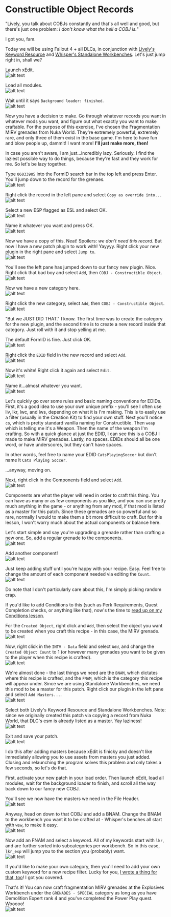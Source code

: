 # Constructible Object Records

"Lively, you talk about COBJs constantly and that's all well and good, but there's just one problem: *I don't know what the hell a COBJ is.*"

I got you, fam.

Today we will be using Fallout 4 + all DLCs, in conjunction with [Lively's Keyword Resource](https://www.nexusmods.com/fallout4/mods/51510) and [Whisper's Standalone Workbenches](https://www.nexusmods.com/fallout4/mods/41832). Let's just jump right in, shall we?

Launch xEdit.  
![alt text](https://github.com/LivelyDismay/Learn-To-Mod/blob/6cfadd95684d94ee42c561d4422ec856086d7031/images/cobj1.png)

Load all modules.  
![alt text](https://github.com/LivelyDismay/Learn-To-Mod/blob/6cfadd95684d94ee42c561d4422ec856086d7031/images/cobj2.png)

Wait until it says `Background loader: finished`.  
![alt text](https://github.com/LivelyDismay/Learn-To-Mod/blob/6cfadd95684d94ee42c561d4422ec856086d7031/images/cobj3.png)

Now you have a decision to make. Go through whatever records you want in whatever mods you want, and figure out what exactly you want to make craftable. For the purpose of this exercise, I've chosen the Fragmentation MIRV grenades from Nuka World. They're extremely powerful, extremely rare, and only three of them exist in the base game. I'm here to have fun and blow people up, dammit! I want more! **I'll just make more, then!**

In case you aren't aware, I am just...incredibly lazy. Seriously. I find the laziest possible way to do things, because they're fast and they work for me. So let's be lazy together.

Type `06033905` into the FormID search bar in the top left and press Enter. You'll jump down to the record for the grenaes.  
![alt text](https://github.com/LivelyDismay/Learn-To-Mod/blob/6cfadd95684d94ee42c561d4422ec856086d7031/images/cobj4.png)

Right click the record in the left pane and select `Copy as override into...`  
![alt text](https://github.com/LivelyDismay/Learn-To-Mod/blob/6cfadd95684d94ee42c561d4422ec856086d7031/images/cobj5.png)

Select a new ESP flagged as ESL and select OK.  
![alt text](https://github.com/LivelyDismay/Learn-To-Mod/blob/6cfadd95684d94ee42c561d4422ec856086d7031/images/cobj6.png)

Name it whatever you want and press OK.  
![alt text](https://github.com/LivelyDismay/Learn-To-Mod/blob/6cfadd95684d94ee42c561d4422ec856086d7031/images/cobj7.png)

Now we have a copy of this. Neat! Spoilers: *we don't need this record.* But now I have a new patch plugin to work with! Yayyyy. Right click your new plugin in the right pane and select `Jump to`.  
![alt text](https://github.com/LivelyDismay/Learn-To-Mod/blob/6cfadd95684d94ee42c561d4422ec856086d7031/images/cobj8.png)

You'll see the left pane has jumped down to our fancy new plugin. Nice. Right click that bad boy and select `Add`, then `COBJ - Constructible Object`.  
![alt text](https://github.com/LivelyDismay/Learn-To-Mod/blob/6cfadd95684d94ee42c561d4422ec856086d7031/images/cobj9.png)

Now we have a new category here.  
![alt text](https://github.com/LivelyDismay/Learn-To-Mod/blob/6cfadd95684d94ee42c561d4422ec856086d7031/images/cobj10.png)

Right click the new category, select `Add`, then `COBJ - Constructible Object`.  
![alt text](https://github.com/LivelyDismay/Learn-To-Mod/blob/6cfadd95684d94ee42c561d4422ec856086d7031/images/cobj11.png)

"But we JUST DID THAT." I know. The first time was to create the category for the new plugin, and the second time is to create a new record inside that category. Just roll with it and stop yelling at me.

The default FormID is fine. Just click OK.  
![alt text](https://github.com/LivelyDismay/Learn-To-Mod/blob/6cfadd95684d94ee42c561d4422ec856086d7031/images/cobj12.png)

Right click the `EDID` field in the new record and select `Add`.  
![alt text](https://github.com/LivelyDismay/Learn-To-Mod/blob/6cfadd95684d94ee42c561d4422ec856086d7031/images/cobj13.png)

Now it's white! Right click it again and select `Edit`.  
![alt text](https://github.com/LivelyDismay/Learn-To-Mod/blob/6cfadd95684d94ee42c561d4422ec856086d7031/images/cobj14.png)

Name it...almost whatever you want.  
![alt text](https://github.com/LivelyDismay/Learn-To-Mod/blob/6cfadd95684d94ee42c561d4422ec856086d7031/images/cobj15.png)

Let's quickly go over some rules and basic naming conventions for EDIDs. First, it's a good idea to use your own unique prefix - you'll see I often use liv, lkr, lwc, and lws, depending on what it is I'm making. This is to easily use a filter (usually in the Creation Kit) to find your own stuff. Next you'll notice `co`, which is pretty standard vanilla naming for Constructible. Then `weap` which is telling me it's a Weapon. Then the name of the weapon I'm crafting. So with a quick glance at just the EDID, I can see this is a COBJ I made to make MIRV grenades. Lastly, no spaces. EDIDs should all be one word, or have underscores, but they can't have spaces.

In other words, feel free to name your EDID `CatsPlayingSoccer` but don't name it `Cats Playing Soccer`.

...anyway, moving on.

Next, right click in the Components field and select `Add`.  
![alt text](https://github.com/LivelyDismay/Learn-To-Mod/blob/6cfadd95684d94ee42c561d4422ec856086d7031/images/cobj16.png)

Components are what the player will need in order to craft this thing. You can have as many or as few components as you like, and you can use pretty much anything in the game - or anything from any mod, if that mod is listed as a master for this patch. Since these grenades are so powerful and so rare, normally I would to make them a bit more difficult to craft. But for this lesson, I won't worry much about the actual components or balance here.

Let's start simple and say you're upgrading a grenade rather than crafting a new one. So, add a regular grenade to the components.  
![alt text](https://github.com/LivelyDismay/Learn-To-Mod/blob/6cfadd95684d94ee42c561d4422ec856086d7031/images/cobj17.png)

Add another component!  
![alt text](https://github.com/LivelyDismay/Learn-To-Mod/blob/6cfadd95684d94ee42c561d4422ec856086d7031/images/cobj18.png)

Just keep adding stuff until you're happy with your recipe. Easy. Feel free to change the amount of each component needed via editing the `Count`.  
![alt text](https://github.com/LivelyDismay/Learn-To-Mod/blob/6cfadd95684d94ee42c561d4422ec856086d7031/images/cobj19.png)

Do note that I don't particularly care about this, I'm simply picking random crap.

If you'd like to add Conditions to this (such as Perk Requirements, Quest Completion checks, or anything like that), now's the time to [read up on my Conditions lesson](https://github.com/LivelyDismay/Learn-To-Mod/blob/2b099dfce3c096f82ddd85e973538d18c14cf304/lessons/Conditions.md).

For the `Created Object`, right click and `Add`, then select the object you want to be created when you craft this recipe - in this case, the MIRV grenade.  
![alt text](https://github.com/LivelyDismay/Learn-To-Mod/blob/6cfadd95684d94ee42c561d4422ec856086d7031/images/cobj20.png)

Now, right click in the `INTV - Data` field and select `Add`, and change the `Created Object Count` to 1 (or however many grenades you want to be given to the player when this recipe is crafted).  
![alt text](https://github.com/LivelyDismay/Learn-To-Mod/blob/6cfadd95684d94ee42c561d4422ec856086d7031/images/cobj21.png)

We're almost done - the last things we need are the `BNAM`, which dictates where this recipe is crafted, and the `FNAM`, which is the category this recipe will appear under. Since we are using Standalone Workbenches, we need this mod to be a master for this patch. Right click our plugin in the left pane and select `Add Masters...`.  
![alt text](https://github.com/LivelyDismay/Learn-To-Mod/blob/6cfadd95684d94ee42c561d4422ec856086d7031/images/cobj22.png)

Select both Lively's Keyword Resource and Standalone Workbenches. Note: since we originally created this patch via copying a record from Nuka World, that DLC's esm is already listed as a master. Yay laziness!  
![alt text](https://github.com/LivelyDismay/Learn-To-Mod/blob/6cfadd95684d94ee42c561d4422ec856086d7031/images/cobj23.png)

Exit and save your patch.  
![alt text](https://github.com/LivelyDismay/Learn-To-Mod/blob/6cfadd95684d94ee42c561d4422ec856086d7031/images/cobj24.png)

I do this after adding masters because xEdit is finicky and doesn't like immediately allowing you to use assets from masters you just added. Closing and relaunching the program solves this problem and only takes a few seconds, so let's do that.

First, activate your new patch in your load order. Then launch xEdit, load all modules, wait for the background loader to finish, and scroll all the way back down to our fancy new COBJ.

You'll see we now have the masters we need in the File Header.  
![alt text](https://github.com/LivelyDismay/Learn-To-Mod/blob/6cfadd95684d94ee42c561d4422ec856086d7031/images/cobj25.png)

Anyway, head on down to that COBJ and add a BNAM. Change the BNAM to the workbench you want it to be crafted at - Whisper's benches all start with `wsw`, to make it easy.  
![alt text](https://github.com/LivelyDismay/Learn-To-Mod/blob/6cfadd95684d94ee42c561d4422ec856086d7031/images/cobj26.png)

Now add an FNAM and select a keyword. All of my keywords start with `lkr`, and are further sorted into subcategories per workbench. So in this case, `lkr_exp` will jump you to the section you (probably) want.  
![alt text](https://github.com/LivelyDismay/Learn-To-Mod/blob/6cfadd95684d94ee42c561d4422ec856086d7031/images/cobj27.png)

If you'd like to make your own category, then you'll need to add your own custom keyword for a new recipe filter. Lucky for you, [I wrote a thing for that, too](https://github.com/LivelyDismay/Learn-To-Mod/blob/2b099dfce3c096f82ddd85e973538d18c14cf304/lessons/Keywords%20Intro.md)! I got you covered.

That's it! You can now craft fragmentation MIRV grenades at the Explosives Workbench under the `GRENADES - SPECIAL` category as long as you have Demolition Expert rank 4 and you've completed the Power Play quest. Wooooo!  
![alt text](https://github.com/LivelyDismay/Learn-To-Mod/blob/6cfadd95684d94ee42c561d4422ec856086d7031/images/cobj28.png)
